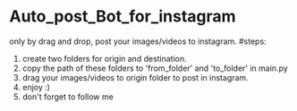 # Auto_post_Bot_for_instagram
only by drag and drop, post your images/videos to instagram.
#steps: 
1) create two folders for origin and destination.
2) copy the path of these folders to 'from_folder' and 'to_folder' in main.py
3) drag your images/videos to origin folder to post in instagram.
4) enjoy :)
5) don't forget to follow me

